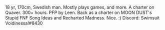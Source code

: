 18 yr, 170cm, Swedish man. Mostly plays games, and more.
A charter on Quaver. 300+ hours.
PFP by Leen.
Back as a charter on MOON DUST's Stupid FNF Song Ideas and Recharted Madness. Nice. :)
Discord: Swimsuit Voidinessa!#8430
<!---
Voidinessa/Voidinessa is a ✨ special ✨ repository because its `README.md` (this file) appears on your GitHub profile.
You can click the Preview link to take a look at your changes.
--->

